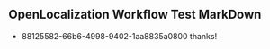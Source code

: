 ## OpenLocalization Workflow Test MarkDown
* 88125582-66b6-4998-9402-1aa8835a0800 thanks!

<!--HONumber=Jul16_HO3-->


